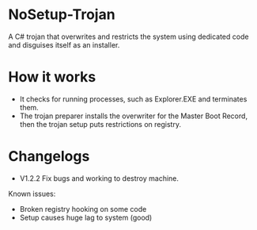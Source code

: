 # NoSetup-Trojan
A C# trojan that overwrites and restricts the system using dedicated code and disguises itself as an installer.

# How it works
- It checks for running processes, such as Explorer.EXE and terminates them.
- The trojan preparer installs the overwriter for the Master Boot Record, then the trojan setup puts restrictions on registry.

# Changelogs
- V1.2.2
Fix bugs and working to destroy machine.

Known issues:
- Broken registry hooking on some code
- Setup causes huge lag to system (good)
